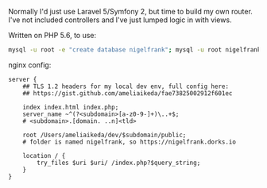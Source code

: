 Normally I'd just use Laravel 5/Symfony 2, but time to build my own router.
I've not included controllers and I've just lumped logic in with views.

Written on PHP 5.6, to use:

```bash
mysql -u root -e "create database nigelfrank"; mysql -u root nigelfrank < install.sql; composer install
```

nginx config:

```nginx
server {
    ## TLS 1.2 headers for my local dev env, full config here:
    ## https://gist.github.com/ameliaikeda/fae73825002912f601ec

    index index.html index.php;
    server_name ~^(?<subdomain>[a-z0-9-]+)\..+$;
    # <subdomain>.[domain. ..n]<tld>

    root /Users/ameliaikeda/dev/$subdomain/public;
    # folder is named nigelfrank, so https://nigelfrank.dorks.io

    location / {
        try_files $uri $uri/ /index.php?$query_string;
    }
}
```